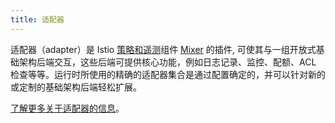 ```yaml
---
title: 适配器
---
```


适配器（adapter）是 Istio [策略和遥测](/zh/docs/reference/config/policy-and-telemetry/)组件 [Mixer](#mixer) 的插件, 可使其与一组开放式基础架构后端交互，这些后端可提供核心功能，例如日志记录、监控、配额、ACL 检查等等。运行时所使用的精确的适配器集合是通过配置确定的，并可以针对新的或定制的基础架构后端轻松扩展。

[了解更多关于适配器的信息](/zh/docs/reference/config/policy-and-telemetry/adapters)。
